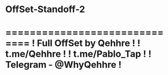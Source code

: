 # OffSet-Standoff-2
==============================
! Full OffSet by Qehhre !
! t.me/Qehhre !
! t.me/Pablo_Tap !
! Telegram - @WhyQehhre !
==============================
